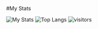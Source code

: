 #My Stats

![My Stats](https://github-readme-stats.vercel.app/api?username=LucasSurPhP&show_icons=true&count_private=true&hide_title=true)
![Top Langs](https://github-readme-stats.vercel.app/api/top-langs/?username=LucasSurPhP&layout=compact)
![visitors](https://visitor-badge.glitch.me/badge?page_id=LucasSurPhP)
